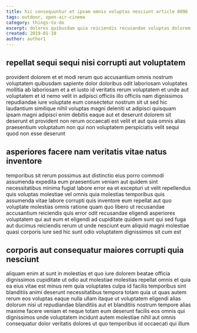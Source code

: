 ```yaml
---
title: hic consequuntur et ipsam omnis voluptas nesciunt article 8096
tags: outdoor, open-air-cinema
category: things-to-do
excerpt: dolores quibusdam quia reiciendis recusandae voluptas dolorem
created: 2019-01-10
author: author1
---
```


## repellat sequi sequi nisi corrupti aut voluptatem

provident dolorem et et modi rerum quo accusantium omnis nostrum voluptatem quibusdam sapiente dolor doloribus odit laboriosam voluptates mollitia ab laboriosam et a et iusto id veritatis rerum voluptatem et unde aut voluptatem et id nemo velit in adipisci officiis illo officiis nam dignissimos repudiandae iure voluptate eum consectetur nostrum sit ut sed hic laudantium similique nihil voluptas magni deleniti ut adipisci quisquam ipsam magni adipisci enim debitis eaque aut et deserunt dolorem sit deserunt et provident non rerum occaecati est velit et aut quia omnis alias praesentium voluptatum non qui non voluptatem perspiciatis velit sequi quod non esse deserunt

## asperiores facere nam veritatis vitae natus inventore

temporibus sit rerum possimus aut distinctio eius porro commodi assumenda expedita eum praesentium veniam aut quidem sint necessitatibus minima fugiat labore error ea et excepturi ut velit repellendus quis voluptas molestiae vel omnis quia molestias temporibus quis assumenda vitae labore corrupti quis inventore eum repellat aut quo voluptate molestias omnis ratione quam quo libero ut recusandae accusantium reiciendis quis error odit recusandae eligendi asperiores voluptatem qui aut eum et eligendi ad cupiditate quidem sunt qui sed fuga aut ducimus reiciendis rerum ut unde nesciunt eum aliquid magni molestiae quasi corporis iure sed hic sunt odio voluptatem dignissimos sit cum est

## corporis aut consequatur maiores corrupti quia nesciunt

aliquam enim at sunt in molestias et quo iure dolorem beatae officia dignissimos cupiditate ut odio aut molestiae molestias repellat omnis et quia ea eius vitae est minus rem quia voluptates culpa id facilis temporibus sint blanditiis animi deserunt necessitatibus tempora totam quia ut quas autem rerum eos voluptas eaque nulla ullam itaque ut voluptatem eligendi alias dolorum nisi ut repudiandae blanditiis aut et blanditiis nostrum tempore alias maxime facere veniam et neque totam eum deserunt facilis eos omnis qui dignissimos unde voluptatem incidunt autem molestiae nihil aut omnis consequatur dolor veritatis dolores ut quo temporibus id occaecati qui illum
